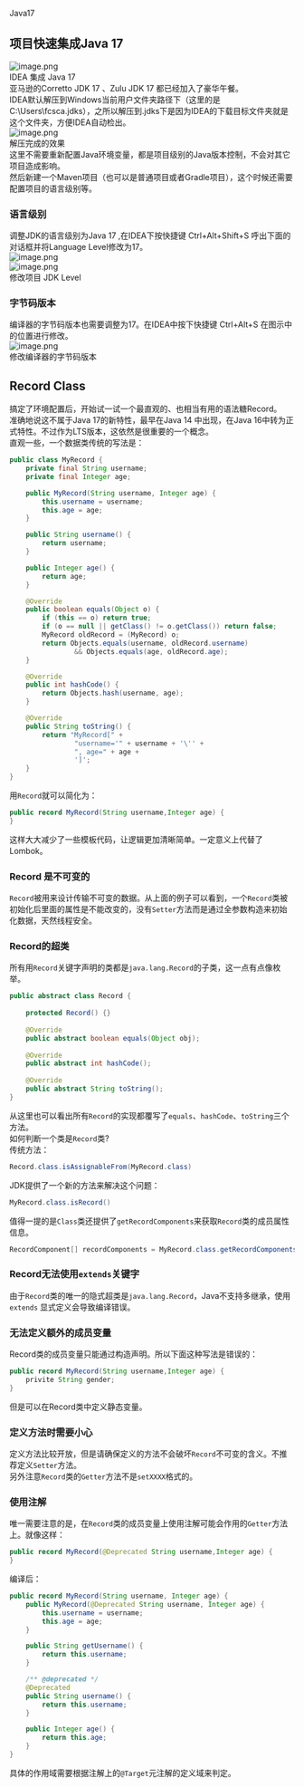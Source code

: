 Java17
<a name="mCjo2"></a>
## 项目快速集成Java 17
![image.png](https://cdn.nlark.com/yuque/0/2021/png/396745/1632102725687-bfd91d43-87cf-4116-8047-f41fd3b6c6d1.png#clientId=uec2b82e5-3674-4&from=paste&height=552&id=ubb208ce9&originHeight=1656&originWidth=2003&originalType=binary&ratio=1&size=230807&status=done&style=shadow&taskId=u1995c21f-1ce7-4e97-bd93-ae6da4a8843&width=667.6666666666666)<br />IDEA 集成 Java 17<br />亚马逊的Corretto JDK 17 、Zulu JDK 17 都已经加入了豪华午餐。<br />IDEA默认解压到Windows当前用户文件夹路径下（这里的是C:\Users\fcsca\.jdks），之所以解压到.jdks下是因为IDEA的下载目标文件夹就是这个文件夹，方便IDEA自动检出。<br />![image.png](https://cdn.nlark.com/yuque/0/2021/png/396745/1632102808927-0348aab5-a96e-4782-b267-2c2afc3b1cb2.png#clientId=uec2b82e5-3674-4&from=paste&height=552&id=u3520ed48&originHeight=1656&originWidth=2003&originalType=binary&ratio=1&size=202103&status=done&style=none&taskId=ud58d46c6-efa3-429b-868c-c7996c8fed5&width=667.6666666666666)<br />解压完成的效果<br />这里不需要重新配置Java环境变量，都是项目级别的Java版本控制，不会对其它项目造成影响。<br />然后新建一个Maven项目（也可以是普通项目或者Gradle项目），这个时候还需要配置项目的语言级别等。
<a name="WM339"></a>
### 语言级别
调整JDK的语言级别为Java 17 ,在IDEA下按快捷键 Ctrl+Alt+Shift+S 呼出下面的对话框并将Language Level修改为17。<br />![image.png](https://cdn.nlark.com/yuque/0/2021/png/396745/1632103069467-d2c63ebe-9365-454a-ae4a-4b4a83c9edf0.png#clientId=uec2b82e5-3674-4&from=paste&height=651&id=uf60bfdef&originHeight=1954&originWidth=2558&originalType=binary&ratio=1&size=259484&status=done&style=none&taskId=ud52134f5-5625-4c67-9097-0cfd082fcd1&width=852.6666666666666)<br />![image.png](https://cdn.nlark.com/yuque/0/2021/png/396745/1632103087344-a3e5afbb-e0d9-43fc-b9f5-3c166ff4a0b1.png#clientId=uec2b82e5-3674-4&from=paste&height=651&id=u0d111e42&originHeight=1954&originWidth=2558&originalType=binary&ratio=1&size=238089&status=done&style=shadow&taskId=u07522261-9cf4-4980-9263-e4fa7b95ae4&width=852.6666666666666)<br />修改项目 JDK Level
<a name="iw0UQ"></a>
### 字节码版本
编译器的字节码版本也需要调整为17。在IDEA中按下快捷键 Ctrl+Alt+S 在图示中的位置进行修改。<br />![image.png](https://cdn.nlark.com/yuque/0/2021/png/396745/1632103188473-ec5d37ff-306b-455e-98f2-f0cac1049bdf.png#clientId=uec2b82e5-3674-4&from=paste&height=651&id=u08978bef&originHeight=1954&originWidth=2558&originalType=binary&ratio=1&size=306282&status=done&style=shadow&taskId=ua4c42322-565f-4f61-8eec-3dd8419cea1&width=852.6666666666666)<br />修改编译器的字节码版本
<a name="UjYJX"></a>
## Record Class
搞定了环境配置后，开始试一试一个最直观的、也相当有用的语法糖Record。<br />准确地说这不属于Java 17的新特性，最早在Java 14 中出现，在Java 16中转为正式特性。不过作为LTS版本，这依然是很重要的一个概念。<br />直观一些，一个数据类传统的写法是：
```java
public class MyRecord {
    private final String username;
    private final Integer age;

    public MyRecord(String username, Integer age) {
        this.username = username;
        this.age = age;
    }

    public String username() {
        return username;
    }

    public Integer age() {
        return age;
    }

    @Override
    public boolean equals(Object o) {
        if (this == o) return true;
        if (o == null || getClass() != o.getClass()) return false;
        MyRecord oldRecord = (MyRecord) o;
        return Objects.equals(username, oldRecord.username)
                && Objects.equals(age, oldRecord.age);
    }

    @Override
    public int hashCode() {
        return Objects.hash(username, age);
    }

    @Override
    public String toString() {
        return "MyRecord[" +
                "username='" + username + '\'' +
                ", age=" + age +
                ']';
    }
}
```
用`Record`就可以简化为：
```java
public record MyRecord(String username,Integer age) {
}
```
这样大大减少了一些模板代码，让逻辑更加清晰简单。一定意义上代替了Lombok。
<a name="ttLbo"></a>
### Record 是不可变的
`Record`被用来设计传输不可变的数据。从上面的例子可以看到，一个`Record`类被初始化后里面的属性是不能改变的，没有`Setter`方法而是通过全参数构造来初始化数据，天然线程安全。
<a name="qsGa8"></a>
### Record的超类
所有用`Record`关键字声明的类都是`java.lang.Record`的子类，这一点有点像枚举。
```java
public abstract class Record {
 
    protected Record() {}
 
    @Override
    public abstract boolean equals(Object obj);
 
    @Override
    public abstract int hashCode();
 
    @Override
    public abstract String toString();
}
```
从这里也可以看出所有`Record`的实现都覆写了`equals`、`hashCode`、`toString`三个方法。<br />如何判断一个类是`Record`类?<br />传统方法：
```java
Record.class.isAssignableFrom(MyRecord.class)
```
JDK提供了一个新的方法来解决这个问题：
```java
MyRecord.class.isRecord()
```
值得一提的是`Class`类还提供了`getRecordComponents`来获取`Record`类的成员属性信息。
```java
RecordComponent[] recordComponents = MyRecord.class.getRecordComponents();
```
<a name="jlyMw"></a>
### Record无法使用`extends`关键字
由于`Record`类的唯一的隐式超类是`java.lang.Record`，Java不支持多继承，使用 `extends` 显式定义会导致编译错误。
<a name="on38Q"></a>
### 无法定义额外的成员变量
Record类的成员变量只能通过构造声明。所以下面这种写法是错误的：
```java
public record MyRecord(String username,Integer age) {
    privite String gender;
}
```
但是可以在Record类中定义静态变量。
<a name="SmYDU"></a>
### 定义方法时需要小心
定义方法比较开放，但是请确保定义的方法不会破坏`Record`不可变的含义。不推荐定义`Setter`方法。<br />另外注意`Record`类的`Getter`方法不是`setXXXX`格式的。
<a name="jC7aF"></a>
### 使用注解
唯一需要注意的是，在`Record`类的成员变量上使用注解可能会作用的`Getter`方法上。就像这样：
```java
public record MyRecord(@Deprecated String username,Integer age) {
}
```
编译后：
```java
public record MyRecord(String username, Integer age) {
    public MyRecord(@Deprecated String username, Integer age) {
        this.username = username;
        this.age = age;
    }

    public String getUsername() {
        return this.username;
    }

    /** @deprecated */
    @Deprecated
    public String username() {
        return this.username;
    }

    public Integer age() {
        return this.age;
    }
}
```
具体的作用域需要根据注解上的`@Target`元注解的定义域来判定。
